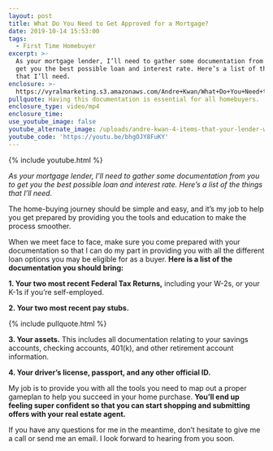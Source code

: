 ```yaml
---
layout: post
title: What Do You Need to Get Approved for a Mortgage?
date: 2019-10-14 15:53:00
tags:
  - First Time Homebuyer
excerpt: >-
  As your mortgage lender, I’ll need to gather some documentation from you to
  get you the best possible loan and interest rate. Here’s a list of the things
  that I’ll need.
enclosure: >-
  https://vyralmarketing.s3.amazonaws.com/Andre+Kwan/What+Do+You+Need+to+Get+Approved+for+a+Mortgage_.mp4
pullquote: Having this documentation is essential for all homebuyers.
enclosure_type: video/mp4
enclosure_time:
use_youtube_image: false
youtube_alternate_image: /uploads/andre-kwan-4-items-that-your-lender-will-need-youtube.png
youtube_code: 'https://youtu.be/bhgOJY8FuKY'
---
```


{% include youtube.html %}

*As your mortgage lender, I’ll need to gather some documentation from you to get you the best possible loan and interest rate. Here’s a list of the things that I’ll need.*

The home-buying journey should be simple and easy, and it’s my job to help you get prepared by providing you the tools and education to make the process smoother.

When we meet face to face, make sure you come prepared with your documentation so that I can do my part in providing you with all the different loan options you may be eligible for as a buyer. **Here is a list of the documentation you should bring:**

**1\. Your two most recent Federal Tax Returns,** including your W-2s, or your K-1s if you’re self-employed.

**2\. Your two most recent pay stubs.**

{% include pullquote.html %}

**3\. Your assets.** This includes all documentation relating to your savings accounts, checking accounts, 401(k), and other retirement account information.

**4\. Your driver’s license, passport, and any other official ID.**

My job is to provide you with all the tools you need to map out a proper gameplan to help you succeed in your home purchase. **You’ll end up feeling super confident so that you can start shopping and submitting offers with your real estate agent.**

If you have any questions for me in the meantime, don’t hesitate to give me a call or send me an email. I look forward to hearing from you soon.